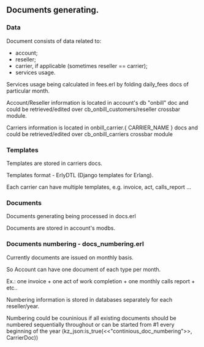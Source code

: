 ## Documents generating.
### Data
Document consists of data related to:
- account;
- reseller;
- carrier, if applicable (sometimes reseller == carrier);
- services usage.

Services usage being calculated in fees.erl by folding daily_fees docs of particular month. 

Account/Reseller information is located in account's db "onbill" doc and could be retrieved/edited over cb_onbill_customers/reseller crossbar module.

Carriers information is located in onbill_carrier.{ CARRIER_NAME } docs and could be retrieved/edited over cb_onbill_carriers crossbar module

### Templates
Templates are stored in carriers docs.

Templates format - ErlyDTL (Django templates for Erlang).
 
Each carrier can have multiple templates, e.g. invoice, act, calls_report ...

### Documents
Documents generating being processed in docs.erl

Documents are stored in account's modbs.

### Documents numbering - docs_numbering.erl
Currently documents are issued on monthly basis.

So Account can have one document of each type per month.

Ex.: one invoice + one act of work completion + one monthly calls report + etc..

Numbering information is stored in databases separately for each reseller/year.

Numbering could be couninious if all existing documents should be numbered sequentially throughout or can be started from #1 every beginning of the year (kz_json:is_true(<<"continious_doc_numbering">>, CarrierDoc))
